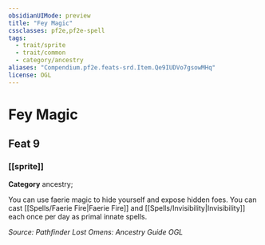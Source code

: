 ```yaml
---
obsidianUIMode: preview
title: "Fey Magic"
cssclasses: pf2e,pf2e-spell
tags:
  - trait/sprite
  - trait/common
  - category/ancestry
aliases: "Compendium.pf2e.feats-srd.Item.Qe9IUDVo7gsowMHq"
license: OGL
---
```

# Fey Magic
## Feat 9
### [[sprite]]

**Category** ancestry; 




You can use faerie magic to hide yourself and expose hidden foes. You can cast [[Spells/Faerie Fire|Faerie Fire]] and [[Spells/Invisibility|Invisibility]] each once per day as primal innate spells.

*Source: Pathfinder Lost Omens: Ancestry Guide*
*OGL*